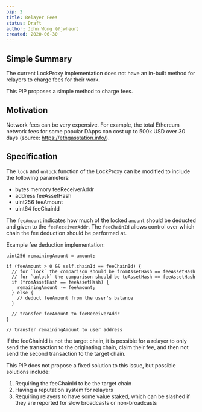 ```yaml
---
pip: 2
title: Relayer Fees
status: Draft
author: John Wong (@jwheur)
created: 2020-06-30
---
```


## Simple Summary
The current LockProxy implementation does not have an in-built method for relayers to charge fees for their work.

This PIP proposes a simple method to charge fees.

## Motivation
Network fees can be very expensive. For example, the total Ethereum network fees for some popular DApps can cost up to 500k USD over 30 days (source: https://ethgasstation.info/).

## Specification
The `lock` and `unlock` function of the LockProxy can be modified to include the following parameters:
- bytes memory feeReceiverAddr
- address feeAssetHash
- uint256 feeAmount
- uint64 feeChainId

The `feeAmount` indicates how much of the locked `amount` should be deducted and given to the `feeReceiverAddr`. The `feeChainId` allows control over which chain the fee deduction should be performed at.

Example fee deduction implementation:
```
uint256 remainingAmount = amount;

if (feeAmount > 0 && self.chainId == feeChainId) {
  // for `lock` the comparison should be fromAssetHash == feeAssetHash
  // for `unlock` the comparison should be toAssetHash == feeAssetHash
  if (fromAssetHash == feeAssetHash) {
    remainingAmount -= feeAmount;
  } else {
    // deduct feeAmount from the user's balance
  }

  // transfer feeAmount to feeReceiverAddr
}

// transfer remainingAmount to user address
```

If the feeChainId is not the target chain, it is possible for a relayer to only send the transaction to the originating chain, claim their fee, and then not send the second transaction to the target chain.

This PIP does not propose a fixed solution to this issue, but possible solutions include:
1. Requiring the feeChainId to be the target chain
2. Having a reputation system for relayers
3. Requiring relayers to have some value staked, which can be slashed if they are reported for slow broadcasts or non-broadcasts
